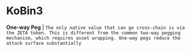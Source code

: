 # KoBin3
**One-way Peg** | `The only native value that can go cross-chain is via the ZETA token. This is different from the common two-way pegging mechanism, which requires asset wrapping. One-way pegs reduce the attack surface substantially`
